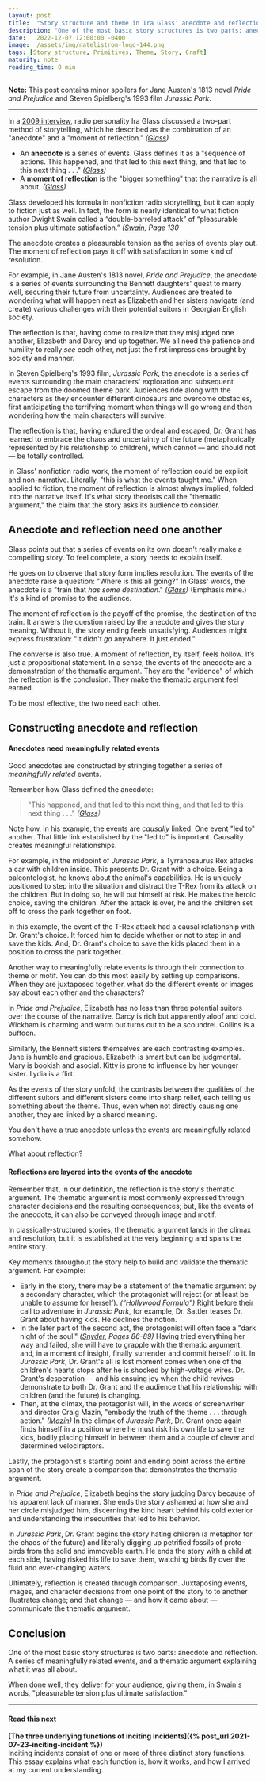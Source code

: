 ```yaml
---
layout: post
title:  "Story structure and theme in Ira Glass' anecdote and reflection"
description: "One of the most basic story structures is two parts: anecdote and reflection. A series of meaningfully related events, and a thematic argument explaining what it was all about."
date:   2022-12-07 12:00:00 -0400
image:  /assets/img/natelistrom-logo-144.png
tags: [Story structure, Primitives, Theme, Story, Craft]
maturity: note
reading_time: 8 min
---
```


**Note:** This post contains minor spoilers for Jane Austen's 1813 novel _Pride and Prejudice_ and Steven Spielberg's 1993 film _Jurassic Park_.

---

In a [2009 interview](https://www.thisamericanlife.org/extras/ira-glass-on-storytelling), radio personality Ira Glass discussed a two-part method of storytelling, which he described as the combination of an "anecdote" and a "moment of reflection." <cite>(<a href="/bibliography#glass2009">Glass</a>)</cite>

- An **anecdote** is a series of events. Glass defines it as a "sequence of actions. This happened, and that led to this next thing, and that led to this next thing . . ." <cite>(<a href="/bibliography#glass2009">Glass</a>)</cite>
- A **moment of reflection** is the "bigger something" that the narrative is all about. <cite>(<a href="/bibliography#glass2009">Glass</a>)</cite> 

Glass developed his formula in nonfiction radio storytelling, but it can apply to fiction just as well. In fact, the form is nearly identical to what fiction author Dwight Swain called a “double-barreled attack” of “pleasurable tension plus ultimate satisfaction.” <cite>(<a href="/bibliography#swain1981">Swain</a>, Page 130</sup>

The anecdote creates a pleasurable tension as the series of events play out. The moment of reflection pays it off with satisfaction in some kind of resolution.

For example, in Jane Austen's 1813 novel, _Pride and Prejudice_, the anecdote is a series of events surrounding the Bennett daughters' quest to marry well, securing their future from uncertainty. Audiences are treated to wondering what will happen next as Elizabeth and her sisters navigate (and create) various challenges with their potential suitors in Georgian English society.

The reflection is that, having come to realize that they misjudged one another, Elizabeth and Darcy end up together. We all need the patience and humility to really _see_ each other, not just the first impressions brought by society and manner.

In Steven Spielberg's 1993 film, _Jurassic Park_, the anecdote is a series of events surrounding the main characters' exploration and subsequent escape from the doomed theme park. Audiences ride along with the characters as they encounter different dinosaurs and overcome obstacles, first anticipating the terrifying moment when things will go wrong and then wondering how the main characters will survive.

The reflection is that, having endured the ordeal and escaped, Dr. Grant has learned to embrace the chaos and uncertainty of the future (metaphorically represented by his relationship to children), which cannot &mdash; and should not &mdash; be totally controlled.

In Glass' nonfiction radio work, the moment of reflection could be explicit and non-narrative. Literally, "this is what the events taught me." When applied to fiction, the moment of reflection is almost always implied, folded into the narrative itself. It's what story theorists call the "thematic argument," the claim that the story asks its audience to consider. 

## Anecdote and reflection need one another

Glass points out that a series of events on its own doesn't really make a compelling story. To feel complete, a story needs to explain itself.

He goes on to observe that story form implies resolution. The events of the anecdote raise a question: "Where is this all going?" In Glass' words, the anecdote is a "train that _has some destination_." <cite>(<a href="/bibliography#glass2009">Glass</a>)</cite> (Emphasis mine.) It's a kind of promise to the audience.

The moment of reflection is the payoff of the promise, the destination of the train. It answers the question raised by the anecdote and gives the story meaning. Without it, the story ending feels unsatisfying. Audiences might express frustration: "It didn't _go_ anywhere. It just ended."

The converse is also true. A moment of reflection, by itself, feels hollow. It’s just a propositional statement. In a sense, the events of the anecdote are a demonstration of the thematic argument. They are the "evidence" of which the reflection is the conclusion. They make the thematic argument feel earned.

To be most effective, the two need each other.

## Constructing anecdote and reflection

#### Anecdotes need meaningfully related events

Good anecdotes are constructed by stringing together a series of _meaningfully related_ events.

Remember how Glass defined the anecdote:

> "This happened, and that led to this next thing, and that led to this next thing . . ." <cite>(<a href="/bibliography#glass2009">Glass</a>)</cite>

Note how, in his example, the events are _causally_ linked. One event "led to" another. That little link established by the "led to" is important. Causality creates meaningful relationships.

For example, in the midpoint of _Jurassic Park_, a Tyrranosaurus Rex attacks a car with children inside. This presents Dr. Grant with a choice. Being a paleontologist, he knows about the animal's capabilities. He is uniquely positioned to step into the situation and distract the T-Rex from its attack on the children. But in doing so, he will put himself at risk. He makes the heroic choice, saving the children. After the attack is over, he and the children set off to cross the park together on foot.

In this example, the event of the T-Rex attack had a causal relationship with Dr. Grant's choice. It forced him to decide whether or not to step in and save the kids. And, Dr. Grant's choice to save the kids placed them in a position to cross the park together.

Another way to meaningfully relate events is through their connection to theme or motif. You can do this most easily by setting up comparisons. When they are juxtaposed together, what do the different events or images say about each other and the characters?

In _Pride and Prejudice_, Elizabeth has no less than three potential suitors over the course of the narrative. Darcy is rich but apparently aloof and cold. Wickham is charming and warm but turns out to be a scoundrel. Collins is a buffoon. 

Similarly, the Bennett sisters themselves are each contrasting examples. Jane is humble and gracious. Elizabeth is smart but can be judgmental. Mary is bookish and asocial. Kitty is prone to influence by her younger sister. Lydia is a flirt.

As the events of the story unfold, the contrasts between the qualities of the different suitors and different sisters come into sharp relief, each telling us something about the theme. Thus, even when not directly causing one another, they are linked by a shared meaning.

You don't have a true anecdote unless the events are meaningfully related somehow.

What about reflection? 

#### Reflections are layered into the events of the anecdote

Remember that, in our definition, the reflection is the story's thematic argument. The thematic argument is most commonly expressed through character decisions and the resulting consequences; but, like the events of the anecdote, it can also be conveyed through image and motif. 

In classically-structured stories, the thematic argument lands in the climax and resolution, but it is established at the very beginning and spans the entire story.

Key moments throughout the story help to build and validate the thematic argument. For example:

- Early in the story, there may be a statement of the thematic argument by a secondary character, which the protagonist will reject (or at least be unable to assume for herself). <cite>(<a href="/bibliography#kowal2011a">&ldquo;Hollywood Formula&rdquo;</a>)</cite> Right before their call to adventure in _Jurassic Park_, for example, Dr. Sattler teases Dr. Grant about having kids. He declines the notion. 
- In the later part of the second act, the protagonist will often face a "dark night of the soul." <cite>(<a href="/bibliography#snyder2005">Snyder</a>, Pages 86-89)</cite> Having tried everything her way and failed, she will have to grapple with the thematic argument, and, in a moment of insight, finally surrender and commit herself to it. In _Jurassic Park_, Dr. Grant's all is lost moment comes when one of the children's hearts stops after he is shocked by high-voltage wires. Dr. Grant's desperation &mdash; and his ensuing joy when the child revives &mdash; demonstrate to both Dr. Grant and the audience that his relationship with children (and the future) is changing.
- Then, at the climax, the protagonist will, in the words of screenwriter and director Craig Mazin, "embody the truth of the theme . . . through action." <cite>(<a href="/bibliography#mazin2019">Mazin</a>)</cite> In the climax of _Jurassic Park_, Dr. Grant once again finds himself in a position where he must risk his own life to save the kids, bodily placing himself in between them and a couple of clever and determined velociraptors.

Lastly, the protagonist's starting point and ending point across the entire span of the story create a comparison that demonstrates the thematic argument.

In _Pride and Prejudice_, Elizabeth begins the story judging Darcy because of his apparent lack of manner. She ends the story ashamed at how she and her circle misjudged him, discerning the kind heart behind his cold exterior and understanding the insecurities that led to his behavior.

In _Jurassic Park_, Dr. Grant begins the story hating children (a metaphor for the chaos of the future) and literally digging up petrified fossils of proto-birds from the solid and immovable earth. He ends the story with a child at each side, having risked his life to save them, watching birds fly over the fluid and ever-changing waters.

Ultimately, reflection is created through comparison. Juxtaposing events, images, and character decisions from one point of the story to to another illustrates change; and that change &mdash; and how it came about &mdash; communicate the thematic argument.

## Conclusion

One of the most basic story structures is two parts: anecdote and reflection. A series of meaningfully related events, and a thematic argument explaining what it was all about. 

When done well, they deliver for your audience, giving them, in Swain's words, "pleasurable tension plus ultimate satisfaction."

---

#### Read this next

**[The three underlying functions of inciting incidents]({% post_url 2021-07-23-inciting-incident %})**
<br />Inciting incidents consist of one or more of three distinct story functions. This essay explains what each function is, how it works, and how I arrived at my current understanding.